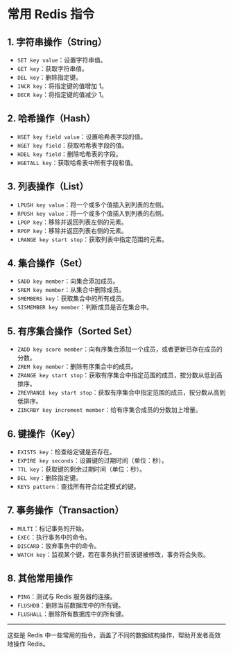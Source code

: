 # 常用 Redis 指令

## 1. 字符串操作（String）

- `SET key value`：设置字符串值。
- `GET key`：获取字符串值。
- `DEL key`：删除指定键。
- `INCR key`：将指定键的值增加 1。
- `DECR key`：将指定键的值减少 1。

## 2. 哈希操作（Hash）

- `HSET key field value`：设置哈希表字段的值。
- `HGET key field`：获取哈希表字段的值。
- `HDEL key field`：删除哈希表的字段。
- `HGETALL key`：获取哈希表中所有字段和值。

## 3. 列表操作（List）

- `LPUSH key value`：将一个或多个值插入到列表的左侧。
- `RPUSH key value`：将一个或多个值插入到列表的右侧。
- `LPOP key`：移除并返回列表左侧的元素。
- `RPOP key`：移除并返回列表右侧的元素。
- `LRANGE key start stop`：获取列表中指定范围的元素。

## 4. 集合操作（Set）

- `SADD key member`：向集合添加成员。
- `SREM key member`：从集合中删除成员。
- `SMEMBERS key`：获取集合中的所有成员。
- `SISMEMBER key member`：判断成员是否在集合中。

## 5. 有序集合操作（Sorted Set）

- `ZADD key score member`：向有序集合添加一个成员，或者更新已存在成员的分数。
- `ZREM key member`：删除有序集合中的成员。
- `ZRANGE key start stop`：获取有序集合中指定范围的成员，按分数从低到高排序。
- `ZREVRANGE key start stop`：获取有序集合中指定范围的成员，按分数从高到低排序。
- `ZINCRBY key increment member`：给有序集合成员的分数加上增量。

## 6. 键操作（Key）

- `EXISTS key`：检查给定键是否存在。
- `EXPIRE key seconds`：设置键的过期时间（单位：秒）。
- `TTL key`：获取键的剩余过期时间（单位：秒）。
- `DEL key`：删除指定键。
- `KEYS pattern`：查找所有符合给定模式的键。

## 7. 事务操作（Transaction）

- `MULTI`：标记事务的开始。
- `EXEC`：执行事务中的命令。
- `DISCARD`：放弃事务中的命令。
- `WATCH key`：监视某个键，若在事务执行前该键被修改，事务将会失败。

## 8. 其他常用操作

- `PING`：测试与 Redis 服务器的连接。
- `FLUSHDB`：删除当前数据库中的所有键。
- `FLUSHALL`：删除所有数据库中的所有键。

---

这些是 Redis 中一些常用的指令，涵盖了不同的数据结构操作，帮助开发者高效地操作 Redis。
